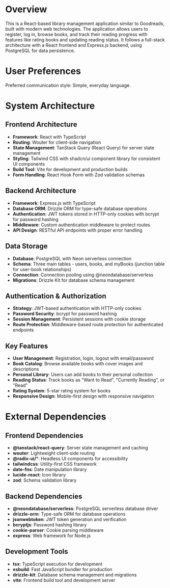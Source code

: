 # Overview

This is a React-based library management application similar to Goodreads, built with modern web technologies. The application allows users to register, log in, browse books, and track their reading progress with features like rating books and updating reading status. It follows a full-stack architecture with a React frontend and Express.js backend, using PostgreSQL for data persistence.

# User Preferences

Preferred communication style: Simple, everyday language.

# System Architecture

## Frontend Architecture
- **Framework**: React with TypeScript
- **Routing**: Wouter for client-side navigation
- **State Management**: TanStack Query (React Query) for server state management
- **Styling**: Tailwind CSS with shadcn/ui component library for consistent UI components
- **Build Tool**: Vite for development and production builds
- **Form Handling**: React Hook Form with Zod validation schemas

## Backend Architecture
- **Framework**: Express.js with TypeScript
- **Database ORM**: Drizzle ORM for type-safe database operations
- **Authentication**: JWT tokens stored in HTTP-only cookies with bcrypt for password hashing
- **Middleware**: Custom authentication middleware to protect routes
- **API Design**: RESTful API endpoints with proper error handling

## Data Storage
- **Database**: PostgreSQL with Neon serverless connection
- **Schema**: Three main tables - users, books, and myBooks (junction table for user-book relationships)
- **Connection**: Connection pooling using @neondatabase/serverless
- **Migrations**: Drizzle Kit for database schema management

## Authentication & Authorization
- **Strategy**: JWT-based authentication with HTTP-only cookies
- **Password Security**: bcrypt for password hashing
- **Session Management**: Persistent sessions with cookie storage
- **Route Protection**: Middleware-based route protection for authenticated endpoints

## Key Features
- **User Management**: Registration, login, logout with email/password
- **Book Catalog**: Browse available books with cover images and descriptions
- **Personal Library**: Users can add books to their personal collection
- **Reading Status**: Track books as "Want to Read", "Currently Reading", or "Read"
- **Rating System**: 5-star rating system for books
- **Responsive Design**: Mobile-first design with responsive navigation

# External Dependencies

## Frontend Dependencies
- **@tanstack/react-query**: Server state management and caching
- **wouter**: Lightweight client-side routing
- **@radix-ui/***: Headless UI components for accessibility
- **tailwindcss**: Utility-first CSS framework
- **date-fns**: Date manipulation library
- **lucide-react**: Icon library
- **zod**: Schema validation library

## Backend Dependencies
- **@neondatabase/serverless**: PostgreSQL serverless database driver
- **drizzle-orm**: Type-safe ORM for database operations
- **jsonwebtoken**: JWT token generation and verification
- **bcryptjs**: Password hashing library
- **cookie-parser**: Cookie parsing middleware
- **express**: Web framework for Node.js

## Development Tools
- **tsx**: TypeScript execution for development
- **esbuild**: Fast JavaScript bundler for production
- **drizzle-kit**: Database schema management and migrations
- **vite**: Frontend build tool and development server
